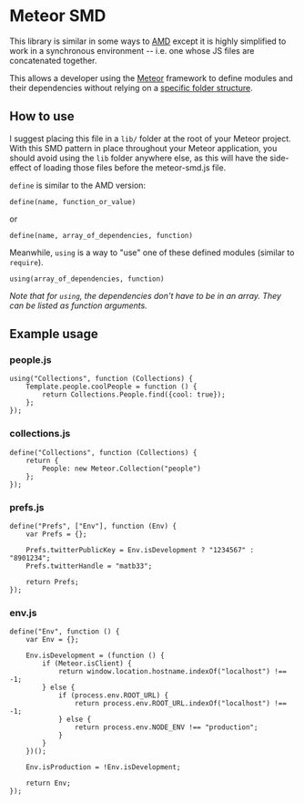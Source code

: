 # Meteor SMD

This library is similar in some ways to [AMD](https://github.com/amdjs/amdjs-api/wiki/AMD) except it is highly simplified to work in a synchronous environment -- i.e. one whose JS files are concatenated together.

This allows a developer using the [Meteor](http://www.meteor.com/) framework to define modules and their dependencies without relying on a [specific folder structure](http://docs.meteor.com/#structuringyourapp).

## How to use

I suggest placing this file in a `lib/` folder at the root of your Meteor project. With this SMD pattern in place throughout your Meteor application, you should avoid using the `lib` folder anywhere else, as this will have the side-effect of loading those files before the meteor-smd.js file.

`define` is similar to the AMD version:

```
define(name, function_or_value)
```
or
```
define(name, array_of_dependencies, function)
```

Meanwhile, `using` is a way to "use" one of these defined modules (similar to `require`).

```
using(array_of_dependencies, function)
```

*Note that for `using`, the dependencies don't have to be in an array. They can be listed as function arguments.*

## Example usage

### people.js
```
using("Collections", function (Collections) {
	Template.people.coolPeople = function () {
		return Collections.People.find({cool: true});
	};
});
```

### collections.js
```
define("Collections", function (Collections) {
	return {
		People: new Meteor.Collection("people")
	};
});
```

### prefs.js
```
define("Prefs", ["Env"], function (Env) {
	var Prefs = {};

	Prefs.twitterPublicKey = Env.isDevelopment ? "1234567" : "8901234";
	Prefs.twitterHandle = "matb33";

	return Prefs;
});
```

### env.js
```
define("Env", function () {
	var Env = {};

	Env.isDevelopment = (function () {
		if (Meteor.isClient) {
			return window.location.hostname.indexOf("localhost") !== -1;
		} else {
			if (process.env.ROOT_URL) {
				return process.env.ROOT_URL.indexOf("localhost") !== -1;
			} else {
				return process.env.NODE_ENV !== "production";
			}
		}
	})();

	Env.isProduction = !Env.isDevelopment;

	return Env;
});
```